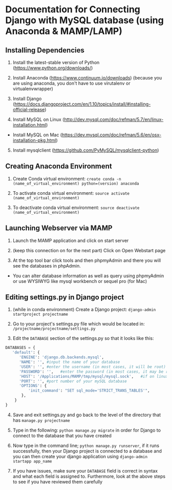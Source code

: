 # Documentation for Connecting Django with MySQL database (using Anaconda & MAMP/LAMP)

## Installing Dependencies
1. Install the latest-stable version of Python (https://www.python.org/downloads/)

2. Install Anaconda (https://www.continuum.io/downloads) (because you are using anaconda, you don't have to use virutalenv or virtualenvwrapper)

3. Install Django (https://docs.djangoproject.com/en/1.10/topics/install/#installing-official-release)

4. Install MySQL on Linux (http://dev.mysql.com/doc/refman/5.7/en/linux-installation.html)
  * Install MySQL on Mac (https://dev.mysql.com/doc/refman/5.6/en/osx-installation-pkg.html)
  
5. Install mysqlclient (https://github.com/PyMySQL/mysqlclient-python)
  
## Creating Anaconda Environment
1. Create Conda virtual environment: `create conda -n (name_of_virtual_environment) python=(version) anaconda`

2. To activate conda virtual environment: `source activate (name_of_virtual_environment)`

3. To deactivate conda virtual environment: `source deactivate (name_of_virtual_environment)`

## Launching Webserver via MAMP
1. Launch the MAMP application and click on start server

2. (keep this connection on for the next part) Click on Open Webstart page

3. At the top tool bar click tools and then phpmyAdmin and there you will see the databases in phpAdmin. 
  * You can alter database information as well as query using phpmyAdmin or use WYSIWYG like mysql workbench or sequel pro (for Mac)

## Editing settings.py in Django project
1. (while in conda environment) Create a Django project: `django-admin startproject projectname`

2. Go to your project's settings.py file which would be located in: `/projectname/projectname/settings.py`

3. Edit the `DATABASE` section of the settings.py so that it looks like this:

```python
DATABASES = {
   'default': {
      'ENGINE': 'django.db.backends.mysql',
      'NAME': '', #input the name of your database
      'USER': '', #enter the username (in most cases, it will be root)
      'PASSWORD': '',   #enter the password (in most cases, it may be root as well)
      'HOST': '/Applications/MAMP/tmp/mysql/mysql.sock',   #if on linux system and using LAMP, exchange MAMP for LAMP
      'PORT': '', #port number of your mySQL database
      'OPTIONS': {
          'init_command': "SET sql_mode='STRICT_TRANS_TABLES'",
       },
    }
}  
```
4. Save and exit settings.py and go back to the level of the directory that has `manage.py projectname`

5. Type in the following: `python manage.py migrate` in order for Django to connect to the database that you have created

6. Now type in the command line; `python manage.py runserver`, if it runs successfully, then your Django project is connected to a database and you can then create your django application using `django-admin startapp app_name`

7. If you have issues, make sure your `DATABASE` field is correct in syntax and what each field is assigned to.  Furthermore, look at the above steps to see if you have reviewed them carefully

